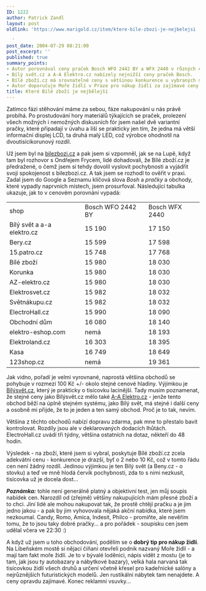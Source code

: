 ```yaml
---
ID: 1222
author: Patrick Zandl
layout: post
oldlink: 'https://www.marigold.cz/item/ktere-bile-zbozi-je-nejbelejsi

  '
post_date: 2004-07-29 08:21:00
post_excerpt: ''
published: true
summary_points:
- Autor porovnával ceny praček Bosch WFO 2442 BY a WFX 2440 v různých e-shopech.
- Bílý svět.cz a A-A Elektro.cz nabízely nejnižší ceny praček Bosch.
- Bílé zboží.cz má srovnatelné ceny s většinou konkurence u vybraných modelů.
- Autor doporučuje Moře židlí v Praze pro nákup židlí za zajímavé ceny.
title: Které Bílé zboží je nejbělejší
---
```


<p>
Zatímco fázi stěhování máme za sebou, fáze nakupování u nás právě probíhá. Po prostudování hory materiálů týkajících se praček, prolezení všech možných i nemožných diskusních fór jsem našel dvě variantní pračky, které připadají v úvahu a liší se prakticky jen tím, že jedna má větší informační displej LCD, ta druhá malý LED, což výrobce ohodnotil na dvoutisícikorunový rozdíl. </p>
<p>
Už jsem byl na <a href="http://www.bilezbozi.cz/">bilezbozi.cz</a> a pak jsem si vzpomněl, jak se na Lupě, když tam byl rozhovor s Ondřejem Frycem, lidé dohadovali, že Bílé zboží.cz je předražené, o čemž jsem si tehdy dovolil vyslovit pochybnosti a vyjádřit svoji spokojenost s bilezbozi.cz. A tak jsem se rozhodl to ověřit v praxi. Zadal jsem do Google a Seznamu klíčová slova <i>Bosh</i> a <i>pračky</i> a obchody, které vypadly naprvních místech, jsem prosurfoval. Následující tabulka ukazuje, jak to v cenovém porovnání vypadá: </p>

<table><tbody><tr><td>shop</td><td>Bosch WFO 2442 BY</td><td>Bosch WFX 2440</td></tr><tr><td>Bílý svět a a-a elektro.cz</td><td>15 190</td><td>17 150</td></tr><tr><td>Bery.cz</td><td>15 599</td><td>17 598</td></tr><tr><td>15.patro.cz</td><td>15 748 </td><td>17 768</td></tr><tr><td>Bílé zboží</td><td>15 980</td><td>18 030</td></tr><tr><td>Korunka</td><td>15 980</td><td>18 030</td></tr><tr><td>AZ-elektro.cz</td><td>15 980 </td><td>18 030</td></tr><tr><td>Elektrosvet.cz</td><td>15 982</td><td>18 032</td></tr><tr><td>Světnákupu.cz</td><td>15 982</td><td>18 032</td></tr><tr><td>ElectroHall.cz</td><td>15 990</td><td>18 090</td></tr><tr><td>Obchodní dům</td><td>16 080</td><td>18 140</td></tr><tr><td>elektro-eshop.com</td><td>nemá </td><td>18 193</td></tr><tr><td>Elektroland.cz</td><td>16 303</td><td>18 395</td></tr><tr><td>Kasa</td><td>16 749</td><td>18 649</td></tr><tr><td>123shop.cz</td><td>nemá </td><td>19 361</td></tr></tbody></table>
<p>
Jak vidno, pořadí je velmi vyrovnané, naprostá většina obchodů se pohybuje v rozmezí 100 Kč +/- okolo stejné cenové hladiny. Výjimkou je <a href="http://www.bilysvet.cz/">Bílýsvět.cz</a>, který je prakticky o tisícovku lacinější. Tady musím poznamenat, že stejné ceny jako Bílýsvět.cz mělo také <a href="http://www.a-aelektro.cz/">A-A Elektro.cz</a> - jenže tento obchod běží na úplně stejném systému, jako Bílý svět, má stejné i další ceny a osobně mi přijde, že to je jeden a ten samý obchod. Proč je to tak, nevím. </p>
<p>
Většina z těchto obchodů nabízí dopravu zdarma, pak mne to přestalo bavit kontrolovat. Rozdíly jsou ale v deklarovaných dodacích lhůtách. ElectroHall.cz uvádí tři týdny, většina ostatních na dotaz, někteří do 48 hodin. </p>
<p>
Výsledek - na zboží, které jsem si vybral, poskytuje Bílé zboží.cz zcela adekvátní cenu - konkurence je drazší, byť o 2 nebo 10 Kč, což v tomto řádu cen není žádný rozdíl. Jedinou výjimkou je ten Bílý svět (a Beny.cz - o stovku) a teď ve mně hlodá červík pochybnosti, zda to s nimi nezkusit, tisícovka už je docela dost... </p>
<p>
<strong><em>Poznámka:</em></strong> tohle není generálně platný a objektivní test, jen můj soupis nabídek cen. Narozdíl od (zřejmě) většiny nakupujících mám přesné zboží a to chci. Jiní lidé ale mohou nakupovat tak, že prostě chtějí pračku a je jim jedno jakou - a pak by jim vyhovovala nějaká akční nabídka, které jsem nezkoumal. Candy, Romo, Amica, Indesit, Philco - promiňte, ale nevěřím tomu, že to jsou taky dobré pračky... a pro pořádek - soupisku cen jsem udělal včera ve 22:30 :) </p>
<p>
A když už jsem u toho obchodování, podělím se o <b>dobrý tip pro nákup židlí</b>. Na Libeňském mostě si nějací číňani otevřeli podnik nazvaný Moře židlí - a mají tam fakt moře židlí. Je to v bývalé loděnici, nápis vidět z mostu (je to tam, jak jsou ty autobazary a nábytkové bazary), velká hala narvaná tak tisícovkou židlí všech druhů a určení včetně křesel pro kadeřnické salóny a nejrůznějších futuristických modelů. Jen rustikální nábytek tam nenajdete. A ceny opravdu zajímavé. Konec reklamní vsuvky...</p>